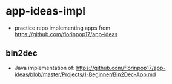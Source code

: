 # app-ideas-impl
* practice repo implementing apps from https://github.com/florinpop17/app-ideas

## bin2dec
* Java implementation of: https://github.com/florinpop17/app-ideas/blob/master/Projects/1-Beginner/Bin2Dec-App.md
